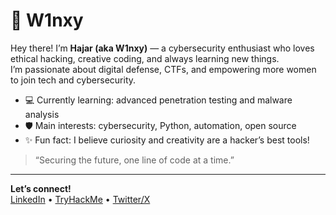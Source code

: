 # 👾 W1nxy

Hey there! I’m **Hajar (aka W1nxy)** — a cybersecurity enthusiast who loves ethical hacking, creative coding, and always learning new things.  
I’m passionate about digital defense, CTFs, and empowering more women to join tech and cybersecurity.  

- 💻 Currently learning: advanced penetration testing and malware analysis  
- 🛡️ Main interests: cybersecurity, Python, automation, open source  
- ✨ Fun fact: I believe curiosity and creativity are a hacker’s best tools!  

> “Securing the future, one line of code at a time.”

---

**Let’s connect!**  
[LinkedIn](https://linkedin.com/in/hajar-bouifanza) • [TryHackMe](https://tryhackme.com/p/W1nxy) • [Twitter/X](https://twitter.com/W1nxy)
